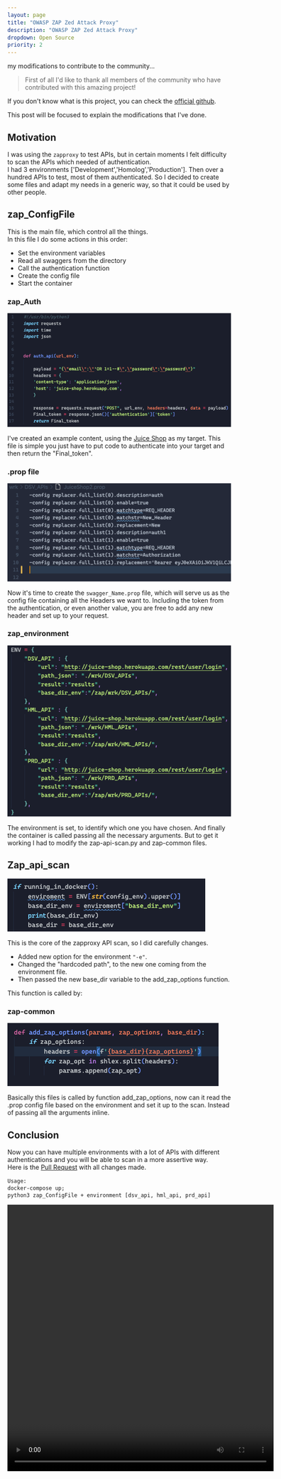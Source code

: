 ```yaml
---
layout: page
title: "OWASP ZAP Zed Attack Proxy"
description: "OWASP ZAP Zed Attack Proxy"
dropdown: Open Source
priority: 2
---
```



my modifications to contribute to the community...
<!--more-->

>First of all I'd like to thank all members of the community who have contributed with this amazing project!

If you don't know what is this project, you can check the [official github](https://github.com/zaproxy/zaproxy).<br>

This post will be focused to explain the modifications that I've done.



## Motivation

I was using the `zapproxy` to test APIs, but in certain moments I felt difficulty to scan the APIs which needed of authentication.<br>
I had 3 environments ['Development','Homolog','Production']. Then over a hundred APIs to test, most of them authenticated. So I decided to create some files and adapt my needs in a generic way, so that it could be used by other people.


## zap_ConfigFile

This is the main file, which control all the things.<br> 
In this file I do some actions in this order: 

* Set the environment variables
* Read all swaggers from the directory
* Call the authentication function
* Create the config file
* Start the container


### zap_Auth

<img src="/assets/img/Zap_Auth_File.png">
<br>

I've created an example content, using the [Juice Shop](https://juice-shop.herokuapp.com) as my target. This file is simple you just have to put code to authenticate into your target and then return the "Final_token".<br>

### .prop file

<img src="/assets/img/Zap_Prop_File.png">
<br>

Now it's time to create the `swagger_Name.prop` file, which will serve us as the config file containing all the Headers we want to. Including the token from the authentication, or even another value, you are free to add any new header and set up to your request.

### zap_environment

<img src="/assets/img/Zap_Env_File.png">
<br>

The environment is set, to identify which one you have chosen. And finally the container is called passing all the necessary arguments. But to get it working I had to modify the zap-api-scan.py and zap-common files.


## Zap_api_scan

<img src="/assets/img/Zap_API_File.png">
<br>

This is the core of the zapproxy API scan, so I did carefully changes.

* Added new option for the environment `"-e"`.
* Changed the "hardcoded path", to the new one coming from the environment file.
* Then passed the new base_dir variable to the add_zap_options function.

This function is called by:

### zap-common

<img src="/assets/img/Zap_Common_File.png">
<br>

Basically this files is called by function add_zap_options, now can it read the .prop config file based on the environment and set it up to the scan. Instead of passing all the arguments inline.


## Conclusion

Now you can have multiple environments with a lot of APIs with different authentications and you will be able to scan in a more assertive way.<br> 
Here is the [Pull Request](https://github.com/zaproxy/zaproxy/commit/0a04816a24c223a75b5590ec07fb3e6f0f82b702) with all changes made.

```
Usage:
docker-compose up; 
python3 zap_ConfigFile + environment [dsv_api, hml_api, prd_api]
```

<video width="600" height="600" controls>
  <source src="/assets/img/Zap_PoC_video.mp4" type="video/mp4">
Your browser does not support the video tag.
</video>